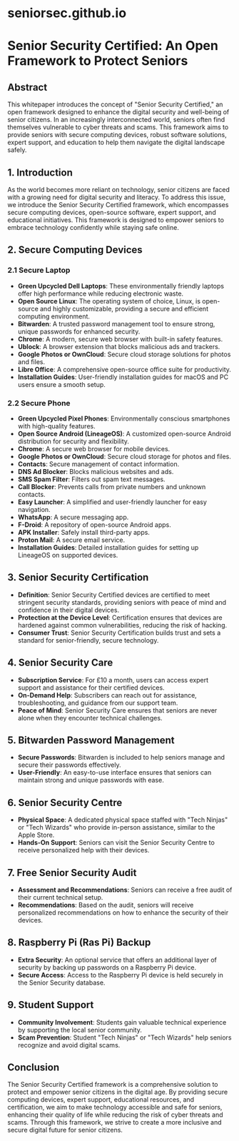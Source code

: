 # seniorsec.github.io

# Senior Security Certified: An Open Framework to Protect Seniors

## Abstract

This whitepaper introduces the concept of "Senior Security Certified," an open framework designed to enhance the digital security and well-being of senior citizens. In an increasingly interconnected world, seniors often find themselves vulnerable to cyber threats and scams. This framework aims to provide seniors with secure computing devices, robust software solutions, expert support, and education to help them navigate the digital landscape safely.

## 1. Introduction

As the world becomes more reliant on technology, senior citizens are faced with a growing need for digital security and literacy. To address this issue, we introduce the Senior Security Certified framework, which encompasses secure computing devices, open-source software, expert support, and educational initiatives. This framework is designed to empower seniors to embrace technology confidently while staying safe online.

## 2. Secure Computing Devices

### 2.1 Secure Laptop

- **Green Upcycled Dell Laptops**: These environmentally friendly laptops offer high performance while reducing electronic waste.
- **Open Source Linux**: The operating system of choice, Linux, is open-source and highly customizable, providing a secure and efficient computing environment.
- **Bitwarden**: A trusted password management tool to ensure strong, unique passwords for enhanced security.
- **Chrome**: A modern, secure web browser with built-in safety features.
- **Ublock**: A browser extension that blocks malicious ads and trackers.
- **Google Photos or OwnCloud**: Secure cloud storage solutions for photos and files.
- **Libre Office**: A comprehensive open-source office suite for productivity.
- **Installation Guides**: User-friendly installation guides for macOS and PC users ensure a smooth setup.

### 2.2 Secure Phone

- **Green Upcycled Pixel Phones**: Environmentally conscious smartphones with high-quality features.
- **Open Source Android (LineageOS)**: A customized open-source Android distribution for security and flexibility.
- **Chrome**: A secure web browser for mobile devices.
- **Google Photos or OwnCloud**: Secure cloud storage for photos and files.
- **Contacts**: Secure management of contact information.
- **DNS Ad Blocker**: Blocks malicious websites and ads.
- **SMS Spam Filter**: Filters out spam text messages.
- **Call Blocker**: Prevents calls from private numbers and unknown contacts.
- **Easy Launcher**: A simplified and user-friendly launcher for easy navigation.
- **WhatsApp**: A secure messaging app.
- **F-Droid**: A repository of open-source Android apps.
- **APK Installer**: Safely install third-party apps.
- **Proton Mail**: A secure email service.
- **Installation Guides**: Detailed installation guides for setting up LineageOS on supported devices.

## 3. Senior Security Certification

- **Definition**: Senior Security Certified devices are certified to meet stringent security standards, providing seniors with peace of mind and confidence in their digital devices.
- **Protection at the Device Level**: Certification ensures that devices are hardened against common vulnerabilities, reducing the risk of hacking.
- **Consumer Trust**: Senior Security Certification builds trust and sets a standard for senior-friendly, secure technology.

## 4. Senior Security Care

- **Subscription Service**: For £10 a month, users can access expert support and assistance for their certified devices.
- **On-Demand Help**: Subscribers can reach out for assistance, troubleshooting, and guidance from our support team.
- **Peace of Mind**: Senior Security Care ensures that seniors are never alone when they encounter technical challenges.

## 5. Bitwarden Password Management

- **Secure Passwords**: Bitwarden is included to help seniors manage and secure their passwords effectively.
- **User-Friendly**: An easy-to-use interface ensures that seniors can maintain strong and unique passwords with ease.

## 6. Senior Security Centre

- **Physical Space**: A dedicated physical space staffed with "Tech Ninjas" or "Tech Wizards" who provide in-person assistance, similar to the Apple Store.
- **Hands-On Support**: Seniors can visit the Senior Security Centre to receive personalized help with their devices.

## 7. Free Senior Security Audit

- **Assessment and Recommendations**: Seniors can receive a free audit of their current technical setup.
- **Recommendations**: Based on the audit, seniors will receive personalized recommendations on how to enhance the security of their devices.

## 8. Raspberry Pi (Ras Pi) Backup

- **Extra Security**: An optional service that offers an additional layer of security by backing up passwords on a Raspberry Pi device.
- **Secure Access**: Access to the Raspberry Pi device is held securely in the Senior Security database.

## 9. Student Support

- **Community Involvement**: Students gain valuable technical experience by supporting the local senior community.
- **Scam Prevention**: Student "Tech Ninjas" or "Tech Wizards" help seniors recognize and avoid digital scams.

## Conclusion

The Senior Security Certified framework is a comprehensive solution to protect and empower senior citizens in the digital age. By providing secure computing devices, expert support, educational resources, and certification, we aim to make technology accessible and safe for seniors, enhancing their quality of life while reducing the risk of cyber threats and scams. Through this framework, we strive to create a more inclusive and secure digital future for senior citizens.
